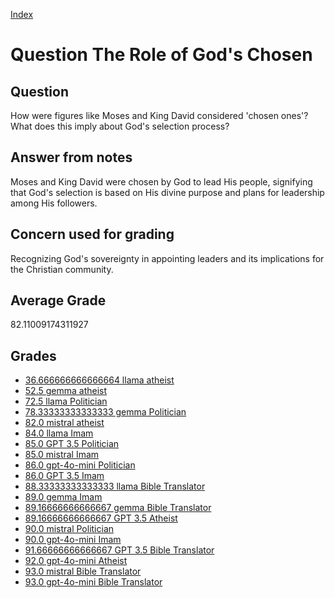 
[Index](../../index.md)
# Question The Role of God's Chosen
## Question
How were figures like Moses and King David considered 'chosen ones'? What does this imply about God's selection process?

## Answer from notes
Moses and King David were chosen by God to lead His people, signifying that God's selection is based on His divine purpose and plans for leadership among His followers.

## Concern used for grading
Recognizing God's sovereignty in appointing leaders and its implications for the Christian community.

## Average Grade
82.11009174311927

## Grades
 * [36.666666666666664 llama atheist](../answers/llama_atheist/The_Role_of_God_s_Chosen.md)
 * [52.5 gemma atheist](../answers/gemma_atheist/The_Role_of_God_s_Chosen.md)
 * [72.5 llama Politician](../answers/llama_Politician/The_Role_of_God_s_Chosen.md)
 * [78.33333333333333 gemma Politician](../answers/gemma_Politician/The_Role_of_God_s_Chosen.md)
 * [82.0 mistral atheist](../answers/mistral_atheist/The_Role_of_God_s_Chosen.md)
 * [84.0 llama Imam](../answers/llama_Imam/The_Role_of_God_s_Chosen.md)
 * [85.0 GPT 3.5 Politician](../answers/GPT_3.5_Politician/The_Role_of_God_s_Chosen.md)
 * [85.0 mistral Imam](../answers/mistral_Imam/The_Role_of_God_s_Chosen.md)
 * [86.0 gpt-4o-mini Politician](../answers/gpt-4o-mini_Politician/The_Role_of_God_s_Chosen.md)
 * [86.0 GPT 3.5 Imam](../answers/GPT_3.5_Imam/The_Role_of_God_s_Chosen.md)
 * [88.33333333333333 llama Bible Translator](../answers/llama_Bible_Translator/The_Role_of_God_s_Chosen.md)
 * [89.0 gemma Imam](../answers/gemma_Imam/The_Role_of_God_s_Chosen.md)
 * [89.16666666666667 gemma Bible Translator](../answers/gemma_Bible_Translator/The_Role_of_God_s_Chosen.md)
 * [89.16666666666667 GPT 3.5 Atheist](../answers/GPT_3.5_Atheist/The_Role_of_God_s_Chosen.md)
 * [90.0 mistral Politician](../answers/mistral_Politician/The_Role_of_God_s_Chosen.md)
 * [90.0 gpt-4o-mini Imam](../answers/gpt-4o-mini_Imam/The_Role_of_God_s_Chosen.md)
 * [91.66666666666667 GPT 3.5 Bible Translator](../answers/GPT_3.5_Bible_Translator/The_Role_of_God_s_Chosen.md)
 * [92.0 gpt-4o-mini Atheist](../answers/gpt-4o-mini_Atheist/The_Role_of_God_s_Chosen.md)
 * [93.0 mistral Bible Translator](../answers/mistral_Bible_Translator/The_Role_of_God_s_Chosen.md)
 * [93.0 gpt-4o-mini Bible Translator](../answers/gpt-4o-mini_Bible_Translator/The_Role_of_God_s_Chosen.md)
